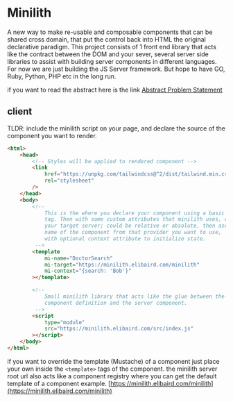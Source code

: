 # Minilith

A new way to make re-usable and composable components that can be shared cross domain, that put the control back into HTML the original declarative paradigm. This project consists of 1 front end library that acts like the contract between the DOM and your sever, several server side libraries to assist with building server components in different languages. For now we are just building the JS Server framework. But hope to have GO, Ruby, Python, PHP etc in the long run.

if you want to read the abstract here is the link [Abstract Problem Statement](https://github.com/fuzzybaird/minilith/blob/main/abstract.md)

## client

TLDR: include the minilith script on your page, and declare the source of the component you want to render.

```html
<html>
	<head>
		<!-- Styles will be applied to rendered component -->
		<link
			href="https://unpkg.com/tailwindcss@^2/dist/tailwind.min.css"
			rel="stylesheet"
		/>
	</head>
	<body>
		<!-- 
			This is the where you declare your component using a basic template
			tag. Then with some custom attributes that minilith uses, choose
			your target server; could be relative or absolute, then aso a
			name of the component from that provider you want to use,
			with optional context attribute to initialize state.
		 -->
		<template
			mi-name="DoctorSearch"
			mi-target="https://minilith.elibaird.com/minilith"
			mi-context="{search: 'Bob'}"
		></template>

		<!-- 
			Small minilith library that acts like the glue between the client
			component definition and the server component.
		 -->
		<script
			type="module"
			src="https://minilith.elibaird.com/src/index.js"
		></script>
	</body>
</html>
```

if you want to override the template (Mustache) of a component just place your own inside the `<template>` tags of the component. the minilith server root url also acts like a component registry where you can get the default template of a component example. [https://minilith.elibaird.com/minilith](https://minilith.elibaird.com/minilith)
